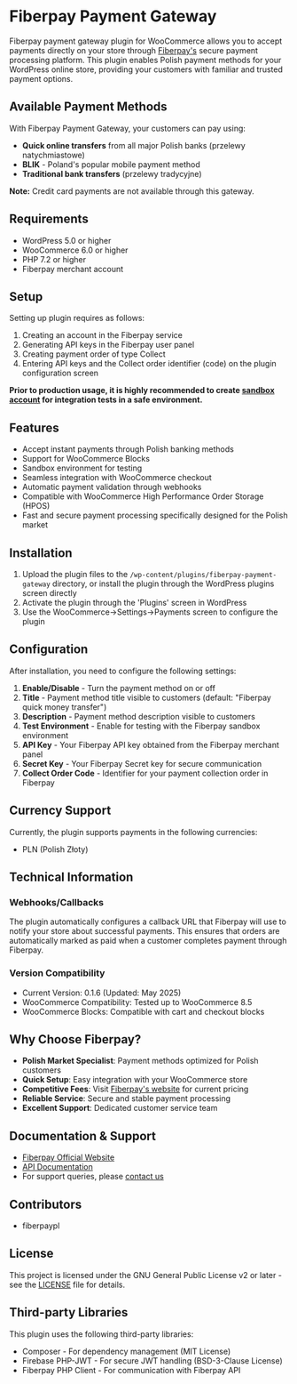 # Fiberpay Payment Gateway

Fiberpay payment gateway plugin for WooCommerce allows you to accept payments directly on your store through [Fiberpay's](https://fiberpay.pl) secure payment processing platform. This plugin enables Polish payment methods for your WordPress online store, providing your customers with familiar and trusted payment options.

## Available Payment Methods

With Fiberpay Payment Gateway, your customers can pay using:

- **Quick online transfers** from all major Polish banks (przelewy natychmiastowe)
- **BLIK** - Poland's popular mobile payment method
- **Traditional bank transfers** (przelewy tradycyjne)

**Note:** Credit card payments are not available through this gateway.

## Requirements

- WordPress 5.0 or higher
- WooCommerce 6.0 or higher
- PHP 7.2 or higher
- Fiberpay merchant account

## Setup

Setting up plugin requires as follows:

1. Creating an account in the Fiberpay service
2. Generating API keys in the Fiberpay user panel
3. Creating payment order of type Collect
4. Entering API keys and the Collect order identifier (code) on the plugin configuration screen

**Prior to production usage, it is highly recommended to create [sandbox account](https://test.fiberpay.pl) for integration tests in a safe environment.**

## Features

- Accept instant payments through Polish banking methods
- Support for WooCommerce Blocks
- Sandbox environment for testing
- Seamless integration with WooCommerce checkout
- Automatic payment validation through webhooks
- Compatible with WooCommerce High Performance Order Storage (HPOS)
- Fast and secure payment processing specifically designed for the Polish market

## Installation

1. Upload the plugin files to the `/wp-content/plugins/fiberpay-payment-gateway` directory, or install the plugin through the WordPress plugins screen directly
2. Activate the plugin through the 'Plugins' screen in WordPress
3. Use the WooCommerce->Settings->Payments screen to configure the plugin

## Configuration

After installation, you need to configure the following settings:

1. **Enable/Disable** - Turn the payment method on or off
2. **Title** - Payment method title visible to customers (default: "Fiberpay quick money transfer")
3. **Description** - Payment method description visible to customers
4. **Test Environment** - Enable for testing with the Fiberpay sandbox environment
5. **API Key** - Your Fiberpay API key obtained from the Fiberpay merchant panel
6. **Secret Key** - Your Fiberpay Secret key for secure communication
7. **Collect Order Code** - Identifier for your payment collection order in Fiberpay

## Currency Support

Currently, the plugin supports payments in the following currencies:
- PLN (Polish Złoty)

## Technical Information

### Webhooks/Callbacks

The plugin automatically configures a callback URL that Fiberpay will use to notify your store about successful payments. This ensures that orders are automatically marked as paid when a customer completes payment through Fiberpay.

### Version Compatibility

- Current Version: 0.1.6 (Updated: May 2025)
- WooCommerce Compatibility: Tested up to WooCommerce 8.5
- WooCommerce Blocks: Compatible with cart and checkout blocks

## Why Choose Fiberpay?

- **Polish Market Specialist**: Payment methods optimized for Polish customers
- **Quick Setup**: Easy integration with your WooCommerce store
- **Competitive Fees**: Visit [Fiberpay's website](https://fiberpay.pl) for current pricing
- **Reliable Service**: Secure and stable payment processing 
- **Excellent Support**: Dedicated customer service team

## Documentation & Support

- [Fiberpay Official Website](https://fiberpay.pl)
- [API Documentation](https://github.com/fiberpay/api/blob/master/fiberpay.md)
- For support queries, please [contact us](mailto:info@fiberpay.pl)

## Contributors

- fiberpaypl

## License

This project is licensed under the GNU General Public License v2 or later - see the [LICENSE](LICENSE) file for details.

## Third-party Libraries

This plugin uses the following third-party libraries:

- Composer - For dependency management (MIT License)
- Firebase PHP-JWT - For secure JWT handling (BSD-3-Clause License)
- Fiberpay PHP Client - For communication with Fiberpay API